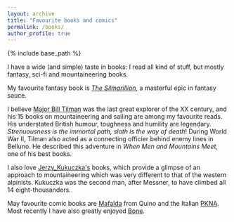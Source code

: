 ```yaml
---
layout: archive
title: "Favourite books and comics"
permalink: /books/
author_profile: true
---
```


{% include base_path %}

I have a wide (and simple) taste in books: I read all kind of stuff, but mostly fantasy, sci-fi and mountaineering books.

My favourite fantasy book is [_The Silmarillion_](https://en.wikipedia.org/wiki/The_Silmarillion), a masterful epic in fantasy sauce.

I believe [Major Bill Tilman](https://en.wikipedia.org/wiki/Bill_Tilman) was the last great explorer of the XX century, and his 15 books on mountaineering and sailing are among my favourite reads. His understated British humour, toughness and humility are legendary. _Strenuousness is the immortal path, sloth is the way of death_! During World War II, Tilman also acted as a connecting officier behind enemy lines in Belluno. He described this adventure in _When Men and Mountains Meet_, one of his best books.

I also love [Jerzy_Kukuczka's](https://en.wikipedia.org/wiki/Jerzy_Kukuczka) books, which provide a glimpse of an approach to mountaineering which was very different to that of the western alpinists. Kukuczka was the second man, after Messner, to have climbed all 14 eight-thousanders.

May favourite comic books are [Mafalda](https://en.wikipedia.org/wiki/Mafalda) from Quino and the Italian [PKNA](https://en.wikipedia.org/wiki/PKNA). Most recently I have also greatly enjoyed [Bone](https://en.wikipedia.org/wiki/Bone_(comics)).
